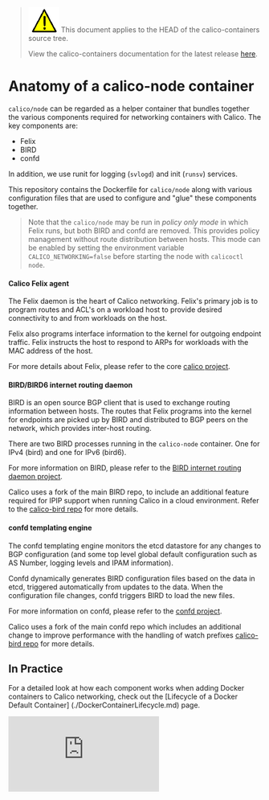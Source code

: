 <!--- master only -->
> ![warning](images/warning.png) This document applies to the HEAD of the calico-containers source tree.
>
> View the calico-containers documentation for the latest release [here](https://github.com/projectcalico/calico-containers/blob/v0.21.0/README.md).
<!--- else
> You are viewing the calico-containers documentation for release **release**.
<!--- end of master only -->

# Anatomy of a calico-node container

`calico/node` can be regarded as a helper container that bundles together the 
various components required for networking containers with Calico.  The key
components are:

-  Felix
-  BIRD
-  confd

In addition, we use runit for logging (`svlogd`) and init (`runsv`) services.  

This repository contains the Dockerfile for `calico/node` along with various
configuration files that are used to configure and "glue" these components
together.

> Note that the `calico/node` may be run in *policy only mode* in which Felix
> runs, but both BIRD and confd are removed.  This provides policy management
> without route distribution between hosts.  This mode can be enabled by
> setting the environment variable `CALICO_NETWORKING=false` before starting
> the node with `calicoctl node`.

#### Calico Felix agent

The Felix daemon is the heart of Calico networking.  Felix's primary job is to 
program routes and ACL's on a workload host to provide desired connectivity to 
and from workloads on the host.

Felix also programs interface information to the kernel for outgoing endpoint 
traffic. Felix instructs the host to respond to ARPs for workloads with the 
MAC address of the host.

For more details about Felix, please refer to the core [calico project](https://github.com/projectcalico/calico).

#### BIRD/BIRD6 internet routing daemon

BIRD is an open source BGP client that is used to exchange routing information 
between hosts.  The routes that Felix programs into the kernel for endpoints 
are picked up by BIRD and distributed to BGP peers on the network, which 
provides inter-host routing.

There are two BIRD processes running in the `calico-node` container.  One for
IPv4 (bird) and one for IPv6 (bird6).

For more information on BIRD, please refer to the [BIRD internet routing daemon project](http://bird.network.cz/).

Calico uses a fork of the main BIRD repo, to include an additional feature
required for IPIP support when running Calico in a cloud environment.  Refer
to the [calico-bird repo](https://github.com/projectcalico/calico-bird) for more details.

#### confd templating engine 

The confd templating engine monitors the etcd datastore for any changes to BGP 
configuration (and some top level global default configuration such as AS
Number, logging levels and IPAM information).

Confd dynamically generates BIRD configuration files based on the data in etcd,
triggered automatically from updates to the data.  When the configuration file
changes, confd triggers BIRD to load the new files.

For more information on confd, please refer to the [confd project](https://github.com/kelseyhightower/confd).

Calico uses a fork of the main confd repo which includes an additional change
to improve performance with the handling of watch prefixes 
[calico-bird repo](https://github.com/projectcalico/calico-bird) for more details.

## In Practice

For a detailed look at how each component works when adding Docker containers 
to Calico networking, check out the [Lifecycle of a Docker Default Container]
(./DockerContainerLifecycle.md) page.

[![Analytics](https://calico-ga-beacon.appspot.com/UA-52125893-3/calico-containers/docs/Components.md?pixel)](https://github.com/igrigorik/ga-beacon)
